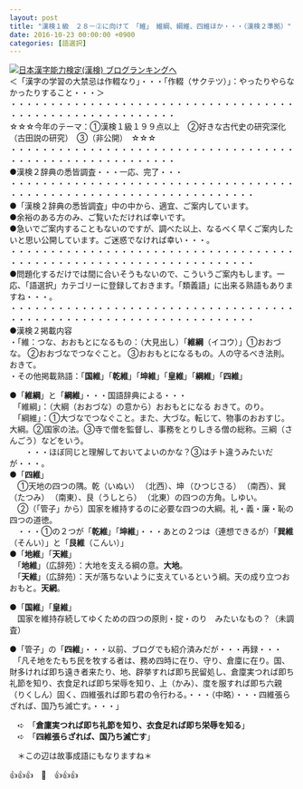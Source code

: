 ```yaml
---
layout: post
title: "漢検１級　２８－②に向けて　「維」　維綱、綱維、四維ほか・・・（漢検２準拠）"
date: 2016-10-23 00:00:00 +0900
categories: [語選択]
---
```


[![](/syuusyuu9701/assets/images/漢検１級-２８－②に向けて-「維」-維綱、綱維、四維ほか・・・（漢検２準拠）-br_c_3028_1.gif)](http://blog.with2.net/link.php?1659096:3028 "日本漢字能力検定(漢検) ブログランキングへ")[日本漢字能力検定(漢検) ブログランキングへ](http://blog.with2.net/link.php?1659096:3028)  
＜「漢字の学習の大禁忌は作輟なり」・・・「作輟（サクテツ）」：やったりやらなかったりすること・・・＞  
・・・・・・・・・・・・・・・・・・・・・・・・・・・・・・・・・・・・・・・・・・・・・・・・・・・・・・・・・  
☆☆☆今年のテーマ：①漢検１級１９９点以上　②好きな古代史の研究深化（古田説の研究）　③（非公開）　☆☆☆　　  
・・・・・・・・・・・・・・・・・・・・・・・・・・・・・・・・・・・・・・・・・・・・・・・・・・・・・・・・・  
●漢検２辞典の悉皆調査・・・一応、完了・・・  
・・・・・・・・・・・・・・・・・・・・・・・・・・・・・・・・・・・・・・・・・・・・・・・・・・・・・・・・・・・・・・・・・・・  
●「漢検２辞典の悉皆調査」中の中から、適宜、ご案内しています。  
●余裕のある方のみ、ご覧いただければ幸いです。  
●急いでご案内することもないのですが、調べた以上、なるべく早くご案内したいと思い公開しています。ご迷惑でなければ幸い・・・。  
・・・・・・・・・・・・・・・・・・・・・・・・・・・・・・・・・・・・・・・・・・・・・・・・・・・・・・・・・・・・・・・・・・・  
●問題化するだけでは間に合いそうもないので、こういうご案内もします。一応、「語選択」カテゴリーに登録しておきます。「類義語」に出来る熟語もありますね・・・。  
・・・・・・・・・・・・・・・・・・・・・・・・・・・・・・・・・・・・・・・・・・・・・・・・・・・・・・・・・・・・・・・・・・・  
●漢検２掲載内容  
・「維：つな、おおもとになるもの：（大見出し）「**維綱**（イコウ）」①おおづな。 ②おおづなでつなぐこと。 ③おおもとになるもの。人の守るべき法則。おきて。  
・その他掲載熟語：「**国維**」「**乾維**」「**坤維**」「**皇維**」「**綱維**」「**四維**」  
  
●「**維綱**」と「**綱維**」・・・国語辞典による・・・  
　「維綱」：（大綱（おおづな）の意から）おおもとになる おきて。のり。  
　「綱維」：①大づなでつなぐこと。また、大づな。転じて、物事のおおすじ。大綱。②国家の法。③寺で僧を監督し、事務をとりしきる僧の総称。三綱（さんごう）などをいう。  
　　・・・ほぼ同じと理解しておいてよいのかな？③はチト違うみたいだが・・・。  
●「**四維**」  
　①天地の四つの隅。乾（いぬい） （北西）、坤 （ひつじさる） （南西）、巽（たつみ） （南東）、艮（うしとら） （北東）の四つの方角。しゆい。  
　②（「管子」から）国家を維持するのに必要な四つの大綱。礼・義・廉・恥の四つの道徳。  
　・・・①の２つが「**乾維**」「**坤維**」・・・あとの２つは（連想できるが）「**巽維**（そんい）」と「**艮維**（こんい）」  
●「**地維**」「**天維**」  
　「**地維**」（広辞苑）：大地を支える綱の意。**大地**。  
　「**天維**」（広辞苑）：天が落ちないように支えているという綱。天の成り立つおおもと。**天網**。  
  
●「**国維**」「**皇維**」  
　国家を維持存続してゆくための四つの原則・掟・のり　みたいなもの？（未調査）  
  
●「管子」の「**四維**」・・・以前、ブログでも紹介済みだが・・・再録・・・  
　「凡そ地をたもち民を牧する者は、務め四時に在り、守り、倉廩に在り。国、財多ければ即ち遠き者来たり、地、辟挙すれば即ち民留処し、倉廩実つれば即ち礼節を知り、衣食足れば即ち栄辱を知り、上（かみ）、度を服すれば即ち六親（りくしん）固く、四維張れば即ち君の令行わる。・・・（中略）・・・四維張らざれば、国乃ち滅亡す。・・・」  
  
　➪　「**倉廩実つれば即ち礼節を知り、衣食足れば即ち栄辱を知る**」  
　➪　「**四維張らざれば、国乃ち滅亡す**」  
  
　＊この辺は故事成語にもなりますね＊  
  
👍👍👍　🐒　👍👍👍  